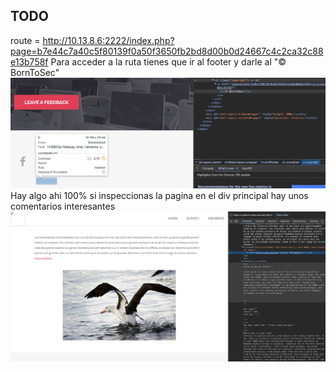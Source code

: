 ## TODO

route = http://10.13.8.6:2222/index.php?page=b7e44c7a40c5f80139f0a50f3650fb2bd8d00b0d24667c4c2ca32c88e13b758f
Para acceder a la ruta tienes que ir al footer y darle al "© BornToSec"</br>
<img src="./imgs/1.png"></br>
Hay algo ahi 100% si inspeccionas la pagina en el div principal hay unos comentarios interesantes
<img src="./imgs/2.png">